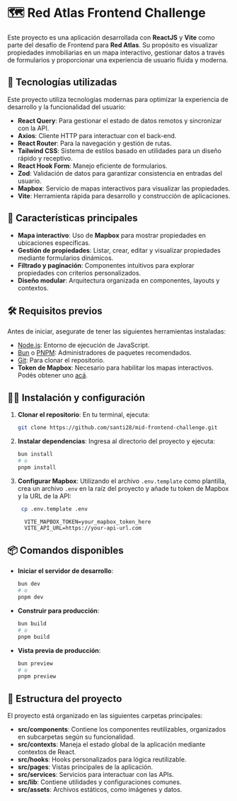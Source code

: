 # 🗺️ Red Atlas Frontend Challenge

Este proyecto es una aplicación desarrollada con **ReactJS** y **Vite** como parte del desafío de Frontend para **Red Atlas**. Su propósito es visualizar propiedades inmobiliarias en un mapa interactivo, gestionar datos a través de formularios y proporcionar una experiencia de usuario fluida y moderna.

## 🚀 Tecnologías utilizadas

Este proyecto utiliza tecnologías modernas para optimizar la experiencia de desarrollo y la funcionalidad del usuario:

- **React Query**: Para gestionar el estado de datos remotos y sincronizar con la API.
- **Axios**: Cliente HTTP para interactuar con el back-end.
- **React Router**: Para la navegación y gestión de rutas.
- **Tailwind CSS**: Sistema de estilos basado en utilidades para un diseño rápido y receptivo.
- **React Hook Form**: Manejo eficiente de formularios.
- **Zod**: Validación de datos para garantizar consistencia en entradas del usuario.
- **Mapbox**: Servicio de mapas interactivos para visualizar las propiedades.
- **Vite**: Herramienta rápida para desarrollo y construcción de aplicaciones.

## 🌟 Características principales

- **Mapa interactivo**: Uso de **Mapbox** para mostrar propiedades en ubicaciones específicas.
- **Gestión de propiedades**: Listar, crear, editar y visualizar propiedades mediante formularios dinámicos.
- **Filtrado y paginación**: Componentes intuitivos para explorar propiedades con criterios personalizados.
- **Diseño modular**: Arquitectura organizada en componentes, layouts y contextos.

## 🛠️ Requisitos previos

Antes de iniciar, asegurate de tener las siguientes herramientas instaladas:

- [Node.js](https://nodejs.org/): Entorno de ejecución de JavaScript.
- [Bun](https://bun.sh/) o [PNPM](https://pnpm.io/): Administradores de paquetes recomendados.
- [Git](https://git-scm.com/): Para clonar el repositorio.
- **Token de Mapbox**: Necesario para habilitar los mapas interactivos. Podés obtener uno [acá](https://account.mapbox.com/).

## 🧑‍💻 Instalación y configuración

1. **Clonar el repositorio**:
   En tu terminal, ejecuta:

   ```bash
   git clone https://github.com/santi28/mid-frontend-challenge.git
   ```

2. **Instalar dependencias**:
   Ingresa al directorio del proyecto y ejecuta:

   ```bash
   bun install
   # o
   pnpm install
   ```

3. **Configurar Mapbox**:
   Utilizando el archivo `.env.template` como plantilla, crea un archivo `.env` en la raíz del proyecto y añade tu token de Mapbox y la URL de la API:

   ```bash
    cp .env.template .env
   ```

   ```env
     VITE_MAPBOX_TOKEN=your_mapbox_token_here
     VITE_API_URL=https://your-api-url.com
   ```

## 📦 Comandos disponibles

- **Iniciar el servidor de desarrollo**:

  ```bash
  bun dev
  # o
  pnpm dev
  ```

- **Construir para producción**:

  ```bash
  bun build
  # o
  pnpm build
  ```

- **Vista previa de producción**:
  ```bash
  bun preview
  # o
  pnpm preview
  ```

## 📂 Estructura del proyecto

El proyecto está organizado en las siguientes carpetas principales:

- **src/components**: Contiene los componentes reutilizables, organizados en subcarpetas según su funcionalidad.
- **src/contexts**: Maneja el estado global de la aplicación mediante contextos de React.
- **src/hooks**: Hooks personalizados para lógica reutilizable.
- **src/pages**: Vistas principales de la aplicación.
- **src/services**: Servicios para interactuar con las APIs.
- **src/lib**: Contiene utilidades y configuraciones comunes.
- **src/assets**: Archivos estáticos, como imágenes y datos.

